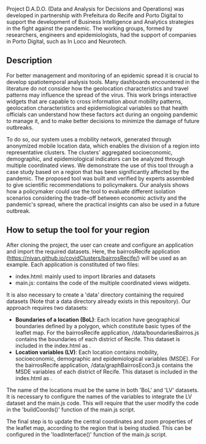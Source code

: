 
Project D.A.D.O. (Data and Analysis for Decisions and Operations) was developed in partnership with Prefeitura do Recife and 
Porto Digital to support the development of Business Intelligence and Analytics strategies in the fight against the pandemic. The
working groups, formed by researchers, engineers and epidemiologists, had the support of companies in Porto Digital, such as In Loco and Neurotech.

## Description

For better management and monitoring of an epidemic spread it is crucial to develop spatiotemporal analysis tools. 
Many dashboards encountered in the literature do not consider how the geolocation characteristics and travel patterns may 
influence the spread of the virus. This work brings interactive widgets that are capable to cross information about mobility patterns, 
geolocation characteristics and epidemiological variables so that health officials can understand how these factors act during an ongoing
pandemic to manage it, and to make better decisions to minimize the damage of future outbreaks. 

To do so, our system uses a mobility network, generated through anonymized mobile location data, which enables the division of a
region into representative clusters. The clusters' aggregated socioeconomic, demographic, and epidemiological indicators can be
analyzed through multiple coordinated views. We demonstrate the use of this tool through a case study based on a
region that has been significantly affected by the pandemic. The proposed tool was built and verified by experts assembled to give
scientific recommendations to policymakers. Our analysis shows how a policymaker could use the tool to evaluate different 
isolation scenarios considering the trade-off between economic activity and the pandemic's spread, where the practical insights can also
be used in a future outbreak.

## How to setup the tool for your region

After cloning the project, the user can create and configure an application and import the required datasets. Here, the bairrosRecife 
application (https://nivan.github.io/covidClusters/bairrosRecife/) will be used as an example. Each application is constituted of two files: 

- index.html: mainly used to import libraries and datasets 
- main.js: contains the code of the multiple coordinated views widgets. 

It is also necessary to create a 'data' directory containing the required datasets (Note that a data directory already exists in this repository). Our approach requires two datasets:

- **Boundaries of a location (BoL)**: Each location have geographical boundaries defined by a polygon, which constitute basic types of the leaflet map. For the 
  bairrosRecife application, /data/boundariesBairros.js contains the boundaries of each district of Recife. This dataset is included in the index.html as 
  <script src="../data/boundariesBairros.js"></script>.
- **Location variables (LV)**: Each location contains mobility, socioeconomic, demographic and epidemiological variables (MSDE). For the bairrosRecife application, 
  /data/graphBairrosEcon3.js contains the MSDE variables of each district of Recife. This dataset is included in the index.html as 
  <script src="../data/graphBairrosEcon3.js"></script>.
 
 The name of the locations must be the same in both 'BoL' and 'LV' datasets. It is necessary to configure the names of the variables to integrate the LV dataset and the main.js code. This will require that the user modify the code in the 'buildCoords()' function of the main.js script.
 
 The final step is to update the central coordinates and zoom properties of the leaflet map, according to the region that is being studied. This can be configured
 in the 'loadInterface()' function of the main.js script.

